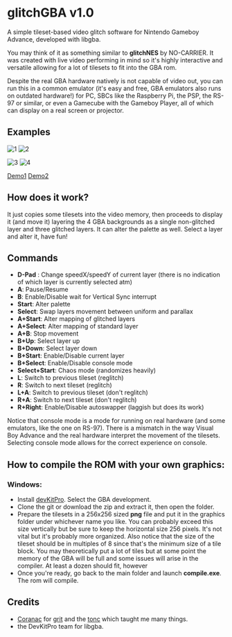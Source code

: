 # glitchGBA v1.0
A simple tileset-based video glitch software for Nintendo Gameboy Advance, developed with libgba.

You may think of it as something similar to **glitchNES** by NO-CARRIER.
It was created with live video performing in mind so it's highly interactive and versatile allowing for a lot of tilesets to fit into the GBA rom.

Despite the real GBA hardware natively is not capable of video out, you can run this in a common emulator (it's easy and free, GBA emulators also runs on outdated hardware!) for PC, SBCs like the Raspberry Pi, the PSP, the RS-97 or similar, or even a Gamecube with the Gameboy Player, all of which can display on a real screen or projector.

## Examples

![1](https://www.meru.cloud/assets/glitchGBA/1.PNG) ![2](https://www.meru.cloud/assets/glitchGBA/2.PNG) 

![3](https://www.meru.cloud/assets/glitchGBA/3.PNG) ![4](https://www.meru.cloud/assets/glitchGBA/4.PNG)

[Demo1](https://www.youtube.com/watch?v=6Cut0q85Z6Q)
[Demo2](https://youtu.be/0SPNZVn2vGY)

## How does it work?
It just copies some tilesets into the video memory, then proceeds to display it (and move it) layering the 4 GBA backgrounds as a single non-glitched layer and three glitched layers. It can alter the palette as well.
Select a layer and alter it, have fun!

## Commands
- **D-Pad** : Change speedX/speedY of current layer (there is no indication of which layer is currently selected atm)
- **A**: Pause/Resume
- **B**: Enable/Disable wait for Vertical Sync interrupt
- **Start**: Alter palette
- **Select**: Swap layers movement between uniform and parallax
- **A+Start**: Alter mapping of glitched layers
- **A+Select**: Alter mapping of standard layer
- **A+B**: Stop movement
- **B+Up**: Select layer up
- **B+Down**: Select layer down
- **B+Start**: Enable/Disable current layer
- **B+Select**: Enable/Disable console mode
- **Select+Start**: Chaos mode (randomizes heavily)
- **L**: Switch to previous tileset (reglitch)
- **R**: Switch to next tileset (reglitch)
- **L+A**: Switch to previous tileset (don't reglitch)
- **R+A**: Switch to next tileset (don't reglitch)
- **R+Right**: Enable/Disable autoswapper (laggish but does its work)

Notice that console mode is a mode for running on real hardware (and some emulators, like the one on RS-97).
There is a mismatch in the way Visual Boy Advance and the real hardware interpret the movement of the tilesets.
Selecting console mode allows for the correct experience on console.

## How to compile the ROM with your own graphics:
### Windows:
- Install [devKitPro](https://github.com/devkitPro/installer/releases). Select the GBA development.
- Clone the git or download the zip and extract it, then open the folder.
- Prepare the tilesets in a 256x256 sized **png** file and put it in the graphics folder under whichever name you like.
You can probably exceed this size vertically but be sure to keep the horizontal size 256 pixels. It's not vital but it's probably more organized. Also notice that the size of the tileset should be in multiples of 8 since that's the minimum size of a tile block.
You may theoretically put a lot of tiles but at some point the memory of the GBA will be full and some issues will arise in the compiler. At least a dozen should fit, however
- Once you're ready, go back to the main folder and launch **compile.exe**. The rom will compile.

## Credits
- [Coranac](http://www.coranac.com/) for [grit](https://www.coranac.com/projects/grit/) and the [tonc](http://www.coranac.com/tonc/text/toc.htm) which taught me many things.
- the DevKitPro team for libgba.

